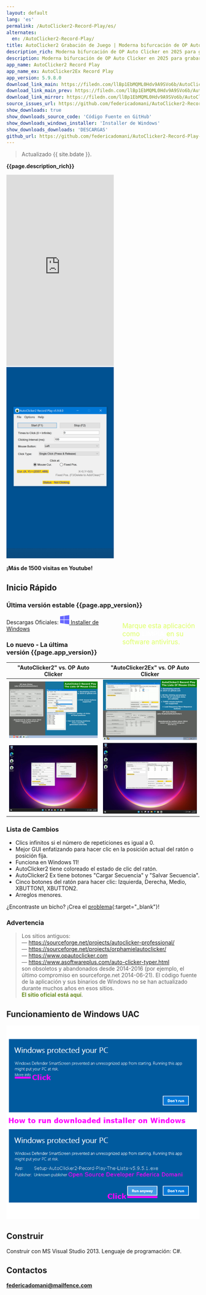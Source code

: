 ```yaml
---
layout: default
lang: 'es'
permalink: /AutoClicker2-Record-Play/es/
alternates:
  en: /AutoClicker2-Record-Play/
title: AutoClicker2 Grabación de Juego | Moderna bifurcación de OP Auto Clicker
description_rich: Moderna bifurcación de OP Auto Clicker en 2025 para grabar, editar, importar, depurar y reproducir secuencias completas de clics del ratón con 5 botones. Reemplaza macros, remouse, tinytask, murgaa, etc.
description: Moderna bifurcación de OP Auto Clicker en 2025 para grabar, editar, importar, depurar y reproducir secuencias completas de clics del ratón con 5 botones. Reemplaza macros, remouse, tinytask, murgaa, etc.
app_name: AutoClicker2 Record Play
app_name_ex: AutoClicker2Ex Record Play
app_version: 5.9.8.0
download_link_main: https://filedn.com/llBp1EbMQML0Hdv9A9SVo6b/AutoClicker2-Record-Play/2/Install_AutoClicker2RecordPlay_rar_sfx_v5.9.8.0.exe
download_link_main_prev: https://filedn.com/llBp1EbMQML0Hdv9A9SVo6b/AutoClicker2-Record-Play/2/Install_AutoClicker2RecordPlay_rar_sfx_v5.9.8.0.exe
download_link_mirror: https://filedn.com/llBp1EbMQML0Hdv9A9SVo6b/AutoClicker2-Record-Play/2/Install_AutoClicker2RecordPlay_rar_sfx_v5.9.8.0.exe
source_issues_url: https://github.com/federicadomani/AutoClicker2-Record-Play-The-Lists-Of-Mouse-Clicks/issues/
show_downloads: true
show_downloads_source_code: 'Código Fuente en GitHub'
show_downloads_windows_installer: 'Installer de Windows'
show_downloads_downloads: 'DESCARGAS'
github_url: https://github.com/federicadomani/AutoClicker2-Record-Play-The-Lists-Of-Mouse-Clicks
---
```




> Actualizado {{ site.bdate }}.

**{{page.description_rich}}**

<div class="video-container">
    <iframe
        width="280"
        height="498"
        src="https://www.youtube.com/embed/38gmQLTpMYU?rel=0&modestbranding=1"
        title="Cómo usar OP Auto Clicker en Minecraft Java en 2025"
        frameborder="0"
        allow="accelerometer; autoplay; clipboard-write; encrypted-media; gyroscope; picture-in-picture"
        allowfullscreen
        loading="lazy" >
    </iframe>
    <img src="/assets/images/apptitle.png" width="280" height="498" alt="AutoClicker2 Grabación de Juego | Moderna bifurcación de OP Auto Clicker" />
</div>

**¡Más de 1500 visitas en Youtube!**

<a name="QuickStart"></a>
## Inicio Rápido

### Última versión estable&nbsp;{{page.app_version}}

<div style="float: right; width: 40%; font-size: 1.8vmin; margin-top: 1.8vmin; color: #df6;">Marque esta aplicación como <b style="color: #fff;">LIMPIA</b> en su software antivirus.</div>

Descargas Oficiales: <a class="downloads" href="{{ page.download_link_main }}"><img src="/windows.svg" alt="Windows" /><span class="large_disp">&nbsp;Installer de Windows</span></a>

<a name="ChangeLog"></a>
### Lo nuevo - La última versión&nbsp;{{page.app_version}}

"AutoClicker2" vs. OP Auto Clicker | "AutoClicker2Ex" vs. OP Auto Clicker
----- | -----
!["AutoClicker2" aplicación](../screenshots_new/v5.9.7.1/AutoClicker2_v5.9.7.1-idx64.png) | !["AutoClicker2Ex" aplicación](../screenshots_new/v5.9.7.1/AutoClicker2Ex_v5.9.7.1-idx64.png)
!["AutoClicker2" aplicación en Windows 11](../screenshots_new/v5.9.6.0/Win11-AutoClicker2.jpg) | !["AutoClicker2Ex" aplicación en Windows 11](../screenshots_new/v5.9.6.0/Win11-AutoClicker2Ex.jpg)

### Lista de Cambios

* Clics infinitos si el número de repeticiones es igual a 0.
* Mejor GUI enfatizando para hacer clic en la posición actual del ratón o posición fija.
* Funciona en Windows 11!
* AutoClicker2 tiene coloreado el estado de clic del ratón.
* AutoClicker2 Ex tiene botones "Cargar Secuencia" y "Salvar Secuencia".
* Cinco botones del ratón para hacer clic: Izquierda, Derecha, Medio, XBUTTON1, XBUTTON2.
* Arreglos menores.

¿Encontraste un bicho? ¡Crea el [problema]({{page.source_issues_url}}){:target="_blank"}!

### Advertencia

> Los sitios antiguos:
> <br/>— <span style="color:DarkOrange;">https://sourceforge.net/projects/autoclicker-professional/</span>
> <br/>— <span style="color:DarkOrange;">https://sourceforge.net/projects/orphamielautoclicker/</span>
> <br/>— <span style="color:DarkOrange;">https://www.opautoclicker.com</span>
> <br/>— <span style="color:DarkOrange;">https://www.asoftwareplus.com/auto-clicker-typer.html</span>
> <br/>son obsoletos y abandonados desde 2014-2016 (por ejemplo, el último compromiso en sourceforge.net 2014-06-21). El código fuente de la aplicación y sus binarios de Windows no se han actualizado durante muchos años en esos sitios.
> <br/><span style="color:OliveDrab;"><b>El sitio oficial está aquí</b></span>.


## Funcionamiento de Windows UAC

![Funcionamiento de Windows UAC](../screenshots_new/v5.9.5.1/AutoClicker_win10uac.png)

## Construir

Construir con MS Visual Studio 2013.
Lenguaje de programación: C#.

<a name="Contacts"></a>
## Contactos

**[federicadomani@mailfence.com](mailto:federicadomani@mailfence.com)**
